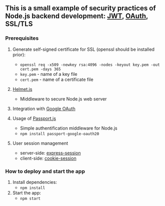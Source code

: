 ## This is a small example of security practices of Node.js backend development: [JWT](https://jwt.io/), [OAuth](https://www.oauth.com/), SSL/TLS

### Prerequisites
1. Generate self-signed certificate for SSL (openssl should be installed prior):
    - `openssl req -x509 -newkey rsa:4096 -nodes -keyout key.pem -out cert.pem -days 365`
    - `key.pem` - name of a key file
    - `cert.pem` - name of a certificate file

2. [Helmet.js](https://helmetjs.github.io/)
    - Middleware to secure Node.js web server

3. Integration with [Google OAuth](https://developers.google.com/identity/protocols/oauth2)

4. Usage of [Passport.js](https://www.passportjs.org/)
    - Simple authentification middleware for Node.js
    - `npm install passport-google-oauth20`

5. User session management
    - server-side: [express-session](https://expressjs.com/en/resources/middleware/session.html)
    - client-side: [cookie-session](https://expressjs.com/en/resources/middleware/cookie-session.html)

### How to deploy and start the app
1. Install dependencies:
    - `npm install`
2. Start the app:
    - `npm start`
